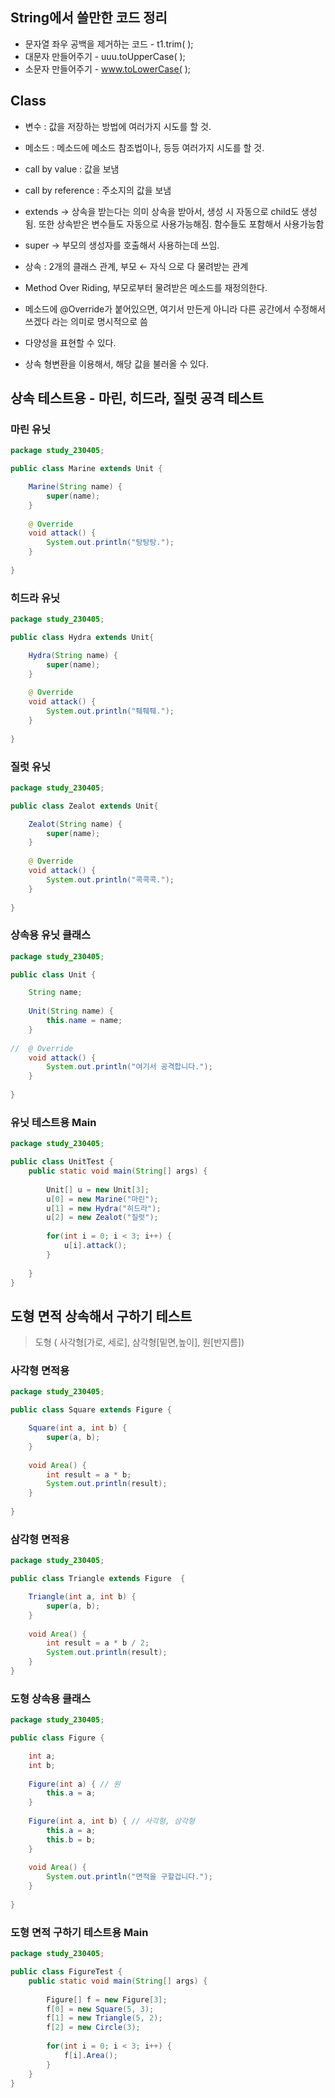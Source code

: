 ## String에서 쓸만한 코드 정리
- 문자열 좌우 공백을 제거하는 코드 - t1.trim( );
- 대문자 만들어주기 - uuu.toUpperCase( );
- 소문자 만들어주기 - www.toLowerCase( );

## Class
- 변수 : 값을 저장하는 방법에 여러가지 시도를 할 것.
- 메소드 : 메소드에 메소드 참조법이나, 등등 여러가지 시도를 할 것.
- call by value : 값을 보냄
- call by reference : 주소지의 값을 보냄
- extends → 상속을 받는다는 의미
                  상속을 받아서, 생성 시 자동으로 child도 생성됨.
                  또한 상속받은 변수들도 자동으로 사용가능해짐.
                  함수들도 포함해서 사용가능함
- super → 부모의 생성자를 호출해서 사용하는데 쓰임.

- 상속 : 2개의 클래스 관계, 부모 ← 자식 으로 다 물려받는 관계
- Method Over Riding, 부모로부터 물려받은 메소드를 재정의한다.
- 메소드에 @Override가 붙어있으면, 여기서 만든게 아니라 다른 공간에서 수정해서 쓰겠다 라는 의미로 명시적으로 씀
- 다양성을 표현할 수 있다.
- 상속 형변환을 이용해서, 해당 값을 불러올 수 있다.

## 상속 테스트용 - 마린, 히드라, 질럿 공격 테스트

### 마린 유닛

```java
package study_230405;

public class Marine extends Unit {

	Marine(String name) {
		super(name);
	}
	
	@ Override
	void attack() {
		System.out.println("탕탕탕.");
	}
	
}
```

### 히드라 유닛

```java
package study_230405;

public class Hydra extends Unit{

	Hydra(String name) {
		super(name);
	}
	
	@ Override
	void attack() {
		System.out.println("퉤퉤퉤.");
	}
	
}
```

### 질럿 유닛

```java
package study_230405;

public class Zealot extends Unit{

	Zealot(String name) {
		super(name);
	}
	
	@ Override
	void attack() {
		System.out.println("콕콕콕.");
	}
	
}
```

### 상속용 유닛 클래스

```java
package study_230405;

public class Unit {

	String name;
	
	Unit(String name) {
		this.name = name;
	}
	
//	@ Override
	void attack() {
		System.out.println("여기서 공격합니다.");
	}
	
}
```

### 유닛 테스트용 Main

```java
package study_230405;

public class UnitTest {
	public static void main(String[] args) {
		
		Unit[] u = new Unit[3];
		u[0] = new Marine("마린");
		u[1] = new Hydra("히드라");
		u[2] = new Zealot("질럿");
		
		for(int i = 0; i < 3; i++) {
			u[i].attack();
		}
		
	}
}
```

## 도형 면적 상속해서 구하기 테스트

> 도형 ( 사각형[가로, 세로], 삼각형[밑면,높이], 원[반지름])

### 사각형 면적용

```java
package study_230405;

public class Square extends Figure {

	Square(int a, int b) {
		super(a, b);
	}
	
	void Area() {
		int result = a * b;
		System.out.println(result);
	}
	
}
```

### 삼각형 면적용

```java
package study_230405;

public class Triangle extends Figure  {

	Triangle(int a, int b) {
		super(a, b);
	}
	
	void Area() {
		int result = a * b / 2;
		System.out.println(result);
	}
}
```

### 도형 상속용 클래스

```java
package study_230405;

public class Figure {

	int a;
	int b;
	
	Figure(int a) { // 원
		this.a = a;
	}
	
	Figure(int a, int b) { // 사각형, 삼각형
		this.a = a;
		this.b = b;
	}
	
	void Area() {
		System.out.println("면적을 구할겁니다.");
	}
	
}
```

### 도형 면적 구하기 테스트용 Main

```java
package study_230405;

public class FigureTest {
	public static void main(String[] args) {
		
		Figure[] f = new Figure[3];
		f[0] = new Square(5, 3);
		f[1] = new Triangle(5, 2);
		f[2] = new Circle(3);
		
		for(int i = 0; i < 3; i++) {
			f[i].Area();
		}
	}
}
```